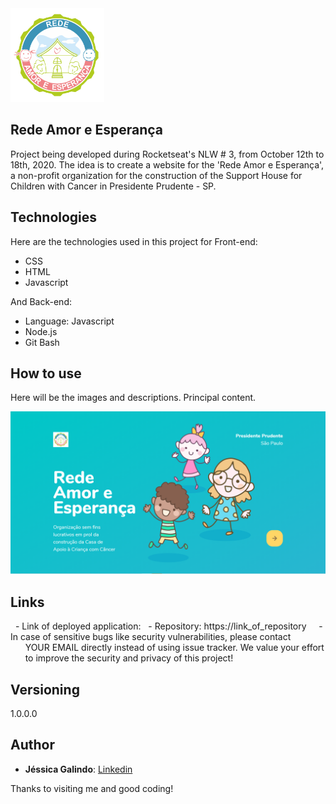 <img src="https://github.com/JessicaGalindo/Rede-Amor-e-Esperanca/blob/master/public/images/logo-rede-alta.png" width="150">

## Rede Amor e Esperança

Project being developed during Rocketseat's NLW # 3, from October 12th to 18th, 2020.
The idea is to create a website for the 'Rede Amor e Esperança', a non-profit organization for the construction of the Support House for Children with Cancer in Presidente Prudente - SP.


## Technologies 

Here are the technologies used in this project for Front-end:

* CSS
* HTML
* Javascript

And Back-end:

* Language: Javascript
* Node.js
* Git Bash


## How to use

Here will be the images and descriptions. Principal content.

![Home_Screen](https://github.com/JessicaGalindo/Rede-Amor-e-Esperanca/blob/master/public/readme_images/pagina_inicial.PNG)


## Links

  - Link of deployed application: 
  - Repository: https://link_of_repository
    - In case of sensitive bugs like security vulnerabilities, please contact
      YOUR EMAIL directly instead of using issue tracker. We value your effort
      to improve the security and privacy of this project!


## Versioning

1.0.0.0


## Author

* **Jéssica Galindo**: [Linkedin](https://www.linkedin.com/in/jessica-galindo/)


Thanks to visiting me and good coding!

